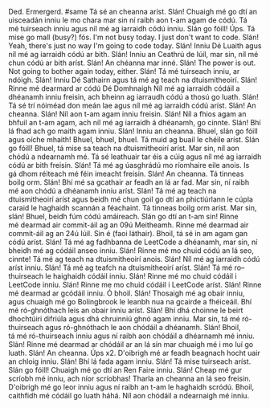 Ded.
Ermergerd.
#same
Tá sé an cheanna aríst. Slán!
Chuaigh mé go dtí an uisceadán inniu le mo chara mar sin ní raibh aon t-am agam de códú.
Tá mé tuirseach inniu agus níl mé ag iarraidh códú inniu. Slán go fóill!
Úps. Tá mise go mall (busy?) fós.
I'm not busy today. I just don't want to code. Slán!
Yeah, there's just no way I'm going to code today. Slán!
Inniu Dé Luaith agus níl mé ag iarraidh códú ar bith. Slán!
Inniu an Ceathrú de Iúil, mar sin, níl mé chun códú ar bith aríst. Slán!
An chéanna mar inné. Slán!
The power is out. Not going to bother again today, either. Slán!
Tá mé tuirseach inniu, ar ndóigh. Slán!
Inniu Dé Sathairn agus tá mé ag teach na dtuismitheoirí. Slán!
Rinne mé dearmard ar códú Dé Domhnaigh 
Níl mé ag iarraidh códáil a dhéanamh inniu freisin, ach bheinn ag iarraudh códú a thosú go luath. Slán!
Tá sé trí nóiméad don meán lae agus níl mé ag iarraidh códú aríst. Slán!
An cheanna. Slán!
Níl aon t-am agam inniu freisin. Slán!
Níl a fhios agam an bhfuil an t-am agam, ach níl mé ag iarraidh á dhéanamh, go cinnte. Slán!
Bhí lá fhad ach go maith agam inniu. Slán!
Inniu an cheanna. Bhuel, slán go fóill agus oíche mhaith!
Bhuel, bhuel, bhuel. Tá muid ag buail le chéile aríst. Slán go fóill!
Bhuel, tá mise sa teach na dtuismitheoirí aríst. Mar sin, níl aon chódú a ndearnamh mé.
Tá sé leathuair tar éis a cúig agus níl mé ag iarraidh códú ar bith freisin. Slán!
Tá mé ag úasghrádú mo ríomhaire eile anois. Is gá dhom réiteach mé féin imeacht freisin. Slán!
An cheanna.
Tá tinneas boilg orm. Slán!
Bhí mé sa gcathair ar feadh an lá ar fad. Mar sin, ní raibh mé aon chódú a dhéanamh inniu aríst. Slán!
Tá mé ag teach na dtuismitheoirí aríst agus beidh mé chun goil go dtí an phictiúrlann le cúpla caraid le haghaidh scannán a féachaint.
Tá tinneas boilg orm aríst. Mar sin, slán!
Bhuel, beidh fúm códú amáireach. Slán go dtí an t-am sin!
Rinne mé dearmad air commit-áil ag an 09ú Meitheamh.
Rinne mé dearmad air commit-áil ag an 24ú Iúil.
Sin é (faoi láthair).
Bhoil, tá sé in am agam gan códú aríst. Slán!
Tá mé ag fadhbanna de LeetCode a dhéanamh, mar sin, ní bheidh mé ag códáil anseo inniu. Slán!
Rinne mé mo chuid códú an lá seo, cinnte!
Tá mé ag teach na dtuismitheoirí anois. Slán!
Níl mé ag iarraidh códú aríst inniu. Slán!
Tá mé ag teafch na dtuismitheoirí aríst. Slán!
Tá mé ro–thuirseach le haighaidh códáil inniu. Slán!
Rinne mé mo chuid códáil i LeetCode inniu. Slán!
Rinne me mo chuid códáil i LeetCode aríst. Slán!
Rinne mé dearmad ar gcódáil inniu. Ó bhoil. Slán!
Thosaigh mé ag obair inniu, agus chuaigh mé go Bolingbrook le leanbh nua na gcairde a fhéiceáil.
Bhí mé ró-ghnóthach leis an obair inniu aríst. Slán!
Bhí dhá choinne le beirt dhochtúiri difriúla agus dhá chruinniú ghnó agam inniu. Mar sin, tá mé ró-thuirseach agus ró-ghnóthach le aon chódáil a dhéanamh. Slán!
Bhoil, tá mé ró-thuirseach inniu agus ní raibh aon chódáil a dhéarnamh mé inniu. Slán!
Rinne mé dearmad ar chódáil ar an lá sin mar chuaigh mé i mo luí go luath. Slán!
An cheanna.
Úps x2.
D'oibrigh mé ar feadh beagnach hocht uair an chloig inniu. Slán!
Bhí lá fada agam inniu. Slán!
Tá mise tuirseach aríst. Slán go fóill!
Chuaigh mé go dtí an Ren Faire inniu. Slán!
Cheap mé gur scríobh mé inniu, ach níor scríobhas!
Tharla an cheanna an lá seo freisin.
D'oibrigh mé go leor inniu agus ní raibh an t-am le haghaidh scródú.
Bhoil, caithfidh mé códáil go luath háhá.
Níl aon chódáil a ndearnaigh mé inniu.